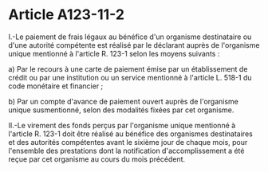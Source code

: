# Article A123-11-2

I.-Le paiement de frais légaux au bénéfice d'un organisme destinataire ou d'une autorité compétente est réalisé par le déclarant auprès de l'organisme unique mentionné à l'article R. 123-1 selon les moyens suivants :

a) Par le recours à une carte de paiement émise par un établissement de crédit ou par une institution ou un service mentionné à l'article L. 518-1 du code monétaire et financier ;

b) Par un compte d'avance de paiement ouvert auprès de l'organisme unique susmentionné, selon des modalités fixées par cet organisme.

II.-Le virement des fonds perçus par l'organisme unique mentionné à l'article R. 123-1 doit être réalisé au bénéfice des organismes destinataires et des autorités compétentes avant le sixième jour de chaque mois, pour l'ensemble des prestations dont la notification d'accomplissement a été reçue par cet organisme au cours du mois précédent.

